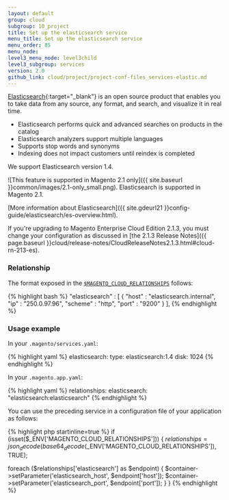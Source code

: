 ```yaml
---
layout: default
group: cloud
subgroup: 10_project
title: Set up the elasticsearch service
menu_title: Set up the elasticsearch service
menu_order: 85
menu_node: 
level3_menu_node: level3child
level3_subgroup: services
version: 2.0
github_link: cloud/project/project-conf-files_services-elastic.md
---
```


[Elasticsearch](https://www.elastic.co){:target="_blank"} is an open source product that enables you to take data from any source, any format, and search, and visualize it in real time.

*   Elasticsearch performs quick and advanced searches on products in the catalog
*   Elasticsearch analyzers support multiple languages
*   Supports stop words and synonyms
*   Indexing does not impact customers until reindex is completed

We support Elasticsearch version 1.4.

![This feature is supported in Magento 2.1 only]({{ site.baseurl }}common/images/2.1-only_small.png). Elasticsearch is supported in Magento 2.1.

[More information about Elasticsearch]({{ site.gdeurl21 }}config-guide/elasticsearch/es-overview.html).

<div class="bs-callout bs-callout-info" id="info" markdown="1">
If you're upgrading to Magento Enterprise Cloud Edition 2.1.3, you must change your configuration as discussed in [the 2.1.3 Release Notes]({{ page.baseurl }}cloud/release-notes/CloudReleaseNotes2.1.3.html#cloud-rn-213-es).
</div>

### Relationship
The format exposed in the [`$MAGENTO_CLOUD_RELATIONSHIPS`]({{page.baseurl}}cloud/env/environment-vars_cloud.html) follows:

{% highlight bash %}
"elasticsearch" : [
      {
         "host" : "elasticsearch.internal",
         "ip" : "250.0.97.96",
         "scheme" : "http",
         "port" : "9200"
      }
   ],
{% endhighlight %}

### Usage example
In your `.magento/services.yaml`:

{% highlight yaml %}
elasticsearch:
   type: elasticsearch:1.4
   disk: 1024
{% endhighlight %}

In your `.magento.app.yaml`:

{% highlight yaml %}
relationships:
    elasticsearch: "elasticsearch:elasticsearch"
{% endhighlight %}

You can use the preceding service in a configuration file of your application as follows:

{% highlight php startinline=true %}
if (isset($_ENV['MAGENTO_CLOUD_RELATIONSHIPS'])) {
  $relationships = json_decode(base64_decode($_ENV['MAGENTO_CLOUD_RELATIONSHIPS']), TRUE);

  foreach ($relationships['elasticsearch'] as $endpoint) {
    $container->setParameter('elasticsearch_host', $endpoint['host']);
    $container->setParameter('elasticsearch_port', $endpoint['port']);
  }
}
{% endhighlight %}

